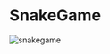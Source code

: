 # SnakeGame

![snakegame](https://user-images.githubusercontent.com/120267773/209304675-4195c802-82ea-4518-92e7-c61b0846b0fb.png)
